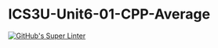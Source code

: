 # ICS3U-Unit6-01-CPP-Average

[![GitHub's Super Linter](https://github.com/sydneykuhn/ICS3U-Unit6-01-CPP-Average/workflows/GitHub's%20Super%20Linter/badge.svg)](https://github.com/sydneykuhn/ICS3U-Unit6-01-CPP-Average)
